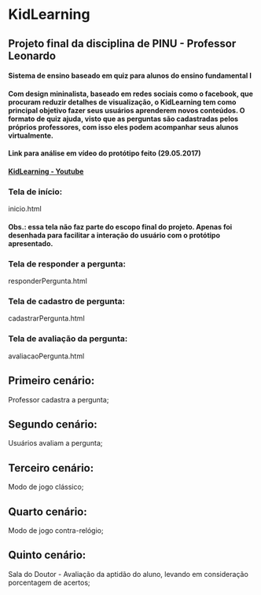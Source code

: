 # KidLearning
## Projeto final da disciplina de PINU - Professor Leonardo
#### Sistema de ensino baseado em quiz para alunos do ensino fundamental I
#### Com design mininalista, baseado em redes sociais como o facebook, que procuram reduzir detalhes de visualização, o KidLearning tem como principal objetivo fazer seus usuários aprenderem novos conteúdos. O formato de quiz ajuda, visto que as perguntas são cadastradas pelos próprios professores, com isso eles podem acompanhar seus alunos virtualmente.
#### Link para análise em vídeo do protótipo feito (29.05.2017)
#### [KidLearning - Youtube](https://youtu.be/UrrDi7vtcyE)

### Tela de início: 
  inicio.html
  #### Obs.: essa tela não faz parte do escopo final do projeto. Apenas foi desenhada para facilitar a interação do usuário com o protótipo apresentado. 
### Tela de responder a pergunta:
  responderPergunta.html
### Tela de cadastro de pergunta:
  cadastrarPergunta.html
### Tela de avaliação da pergunta:
  avaliacaoPergunta.html
  
## Primeiro cenário:
Professor cadastra a pergunta;

## Segundo cenário:
Usuários avaliam a pergunta;

## Terceiro cenário:
Modo de jogo clássico;

## Quarto cenário:
Modo de jogo contra-relógio;

## Quinto cenário:
Sala do Doutor - Avaliação da aptidão do aluno, levando em consideração porcentagem de acertos;
